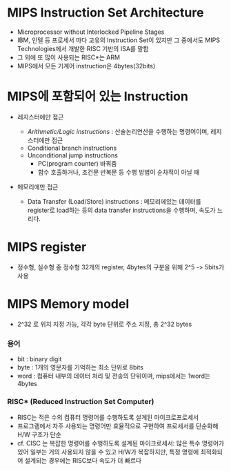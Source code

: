 # MIPS Instruction Set Architecture

- Microprocessor without Interlocked Pipeline Stages
- IBM, 인텔 등 프로세서 마다 고유의 Instruction Set이 있지만 그 중에서도 MIPS Technologies에서 개발한 RISC 기반의 ISA를 말함
- 그 외에 또 많이 사용되는 RISC\*는 ARM
- MIPS에서 모든 기계어 instruction은 4bytes(32bits)

# MIPS에 포함되어 있는 Instruction

- 레지스터에만 접근

  - _Arithmetic/Logic instructions_ : 산술논리연산을 수행하는 명령어이며, 레지스터에만 접근
  - Conditional branch instructions
  - Unconditional jump instructions
    - PC(program counter) 바꿔줌
    - 함수 호출하거나, 조건문 반복문 등 수행 방법이 순차적이 아닐 때

- 메모리에만 접근
  - Data Transfer (Load/Store) instructions : 메모리에있는 데이터를 register로 load하는 등의 data transfer instructions을 수행하며, 속도가 느리다.

# MIPS register

- 정수형, 실수형 중 정수형 32개의 register, 4bytes의 구분을 위해 2^5 -> 5bits가 사용

# MIPS Memory model

- 2^32 로 위치 지정 가능, 각각 byte 단위로 주소 지정, 총 2^32 bytes

### 용어

- bit : binary digit
- byte : 1개의 영문자를 기억하는 최소 단위로 8bits
- word : 컴퓨터 내부의 데이터 처리 및 전송의 단위이며, mips에서는 1word는 4bytes

### RISC\* (Reduced Instruction Set Computer)

- RISC는 적은 수의 컴퓨터 명령어를 수행하도록 설계된 마이크로프로세서
- 프로그램에서 자주 사용되는 명령어만 효율적으로 구현하여 프로세서를 단순화해 H/W 구조가 단순
- cf. CISC 는 복잡한 명령어를 수행하도록 설계된 마이크로세서: 많은 특수 명령어가 있어 일부는 거의 사용되지 않을 수 있고 H/W가 복잡하지만, 특정 명령에 최적화되어 설계되는 경우에는 RISC보다 속도가 더 빠르다
